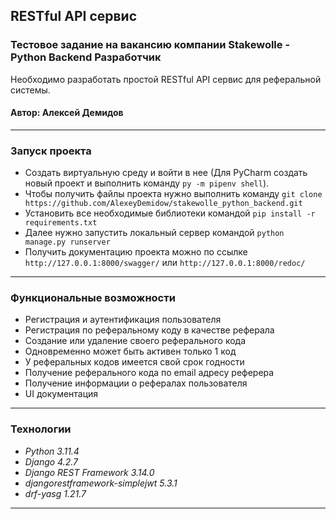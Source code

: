 ## **RESTful API сервис**
### Тестовое задание на вакансию компании Stakewolle - Python Backend Разработчик
Необходимо разработать простой RESTful API сервис для реферальной системы.

#### Автор: Алексей Демидов

---

### Запуск проекта
- Создать виртуальную среду и войти в нее (Для PyCharm создать новый проект и выполнить команду ```py -m pipenv shell```).
- Чтобы получить файлы проекта нужно выполнить команду ```git clone https://github.com/AlexeyDemidow/stakewolle_python_backend.git``` <br>
- Установить все необходимые библиотеки командой ```pip install -r requirements.txt```
- Далее нужно запустить локальный сервер командой ```python manage.py runserver```
- Получить документацию проекта можно по ссылке ```http://127.0.0.1:8000/swagger/``` или ```http://127.0.0.1:8000/redoc/```

---

### Функциональные возможности

- Регистрация и аутентификация пользователя
- Регистрация по реферальному коду в качестве реферала	
- Создание или удаление своего реферального кода
- Одновременно может быть активен только 1 код
- У реферальных кодов имеется свой срок годности
- Получение реферального кода по email адресу реферера
- Получение информации о рефералах пользователя
- UI документация

---

### Технологии

- _Python 3.11.4_
- _Django 4.2.7_
- _Django REST Framework 3.14.0_
- _djangorestframework-simplejwt 5.3.1_
- _drf-yasg 1.21.7_

---
